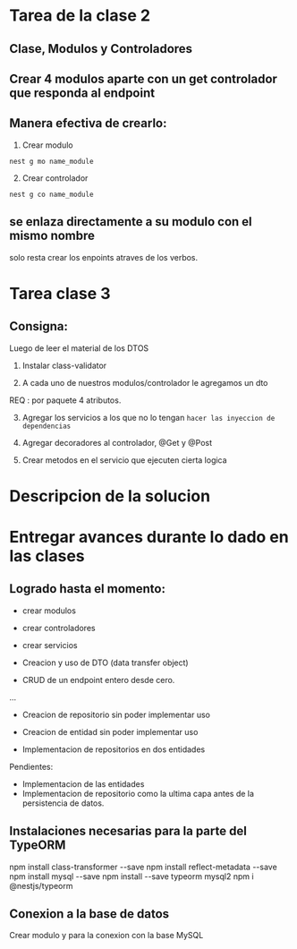 # Tarea de la clase 2

## Clase, Modulos y Controladores


## Crear 4 modulos aparte con un get controlador que responda al endpoint

## Manera efectiva de crearlo:

1. Crear modulo

````
nest g mo name_module
````

2. Crear controlador

````
nest g co name_module
````

## se enlaza directamente a su modulo con el mismo nombre
solo resta crear los enpoints atraves de los verbos.



# Tarea clase 3

## Consigna: 

Luego de leer el material de los DTOS

1. Instalar class-validator

2. A cada uno de nuestros modulos/controlador le agregamos un dto

REQ : por paquete 4 atributos.

3. Agregar los servicios a los que no lo tengan `hacer las inyeccion de dependencias`


4. Agregar decoradores al controlador, @Get y @Post


5. Crear metodos en el servicio que ejecuten cierta logica


# Descripcion de la solucion



# Entregar avances durante lo dado en las clases

## Logrado hasta el momento:
 
 - crear modulos
 - crear controladores
 - crear servicios

 - Creacion y uso de DTO (data transfer object)
 - CRUD de un endpoint entero desde cero.

... 
- Creacion de repositorio sin poder implementar uso
- Creacion de entidad sin poder implementar uso


- Implementacion de repositorios en dos entidades

 Pendientes:

- Implementacion de las entidades
 - Implementacion de repositorio como la ultima capa antes de la persistencia de datos.
  


## Instalaciones necesarias para la parte del TypeORM


npm install class-transformer --save
npm install reflect-metadata --save
npm install mysql --save
npm install --save typeorm mysql2
npm i @nestjs/typeorm


## Conexion a la base de datos

Crear modulo y para la conexion con la base MySQL


